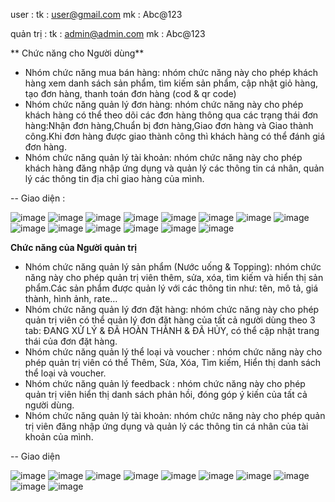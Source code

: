 user : 
tk : user@gmail.com
mk : Abc@123

quản trị :
tk : admin@admin.com
mk : Abc@123


** Chức năng cho Người dùng**

- Nhóm chức năng mua bán hàng: nhóm chức năng này cho phép khách hàng xem danh sách sản phẩm, tìm kiếm sản phẩm, cập nhật giỏ hàng, tạo đơn hàng, thanh toán đơn hàng (cod & qr code)
- Nhóm chức năng quản lý đơn hàng: nhóm chức năng này cho phép khách hàng có thể theo dõi các đơn hàng thông qua các trạng thái đơn hàng:Nhận đơn hàng,Chuẩn bị đơn hàng,Giao đơn hàng và Giao thành công.Khi đơn hàng được giao thành công thì khách hàng có thể đánh giá đơn hàng.
- Nhóm chức năng quản lý tài khoản: nhóm chức năng này cho phép khách hàng đăng nhập ứng dụng và quản lý các thông tin cá nhân, quản lý các thông tin địa chỉ giao hàng của mình.

-- Giao diện : 


![image](https://github.com/user-attachments/assets/3dcb85f1-df01-4927-97ec-094bf37ba725)
![image](https://github.com/user-attachments/assets/a76d80cf-8ab5-4fc0-8766-c0011baf4a2e)
![image](https://github.com/user-attachments/assets/a564d212-7c53-455d-9f2c-77efd338cee1)
![image](https://github.com/user-attachments/assets/37ecaed7-61a5-44ba-bc63-cdd4aac0a0f8)
![image](https://github.com/user-attachments/assets/b3dfc937-b4f6-47f9-b183-22c871cec5e3)
![image](https://github.com/user-attachments/assets/3cb68f8d-961e-4d52-a324-63a310618e8d)
![image](https://github.com/user-attachments/assets/b368b8b3-31d9-4a26-afa7-7f79f686ca3c)
![image](https://github.com/user-attachments/assets/d66f9ec0-2b48-4baf-bcd8-90e1881de9f1)
![image](https://github.com/user-attachments/assets/e8790547-0f64-498b-8576-26c46744cf40)
![image](https://github.com/user-attachments/assets/ffe4d0b5-a16d-4ef2-b7be-8c513c754f87)
![image](https://github.com/user-attachments/assets/038cb4ac-88bf-4e74-89b6-dbe222061208)
![image](https://github.com/user-attachments/assets/0a30e425-c88d-4a3e-a9da-125463641e8c)
![image](https://github.com/user-attachments/assets/968cd7a4-2598-4840-930b-919c738efa80)
![image](https://github.com/user-attachments/assets/76bc534d-73b4-4a35-8009-71734e5c5501)







**Chức năng của Người quản trị**
- Nhóm chức năng quản lý sản phẩm (Nước uống & Topping): nhóm chức năng này cho phép quản trị viên thêm, sửa, xóa, tìm kiếm và hiển thị sản phẩm.Các sản phẩm được quản lý với các thông tin như: tên, mô tả, giá thành, hình ảnh, rate…
- Nhóm chức năng quản lý đơn đặt hàng: nhóm chức năng này cho phép quản trị viên có thể quản lý đơn đặt hàng của tất cả người dùng theo 3 tab: ĐANG XỬ LÝ & ĐÃ HOÀN THÀNH & ĐÃ HỦY, có thể cập nhật trang thái của đơn đặt hàng.
- Nhóm chức năng quản lý thể loại và voucher : nhóm chức năng này cho phép quản trị viên có thể Thêm, Sửa, Xóa, Tìm kiếm, Hiển thị danh sách thể loại và voucher.
- Nhóm chức năng quản lý feedback : nhóm chức năng này cho phép quản trị viên hiển thị danh sách phản hồi, đóng góp ý kiến của tất cả người dùng.
- Nhóm chức năng quản lý tài khoản: nhóm chức năng này cho phép quản trị viên đăng nhập ứng dụng và quản lý các thông tin cá nhân của tài khoản của mình.

-- Giao diện 

![image](https://github.com/user-attachments/assets/4238562c-e496-46a9-a49a-fcf82eb91657)
![image](https://github.com/user-attachments/assets/78ef58fe-2213-4cc2-b2c0-3706aaca9702)
![image](https://github.com/user-attachments/assets/d2a03eec-50d8-494c-87b3-21edfda23086)
![image](https://github.com/user-attachments/assets/46ff4524-e672-4a3f-ae84-f54772dd4477)
![image](https://github.com/user-attachments/assets/61addc80-aead-428d-b809-63c1ed961b56)
![image](https://github.com/user-attachments/assets/9b1516e8-d4f1-4a81-bd94-925f24217223)
![image](https://github.com/user-attachments/assets/694b2635-ee29-44ee-8f1d-19356070b334)
![image](https://github.com/user-attachments/assets/d9976f4e-22e1-4dcb-acc8-2be677aedf88)
![image](https://github.com/user-attachments/assets/07d8c339-6cb8-488e-8cb7-065218f919f8)
![image](https://github.com/user-attachments/assets/b3382b69-e9f9-4eef-b351-626ffb2e3897)








